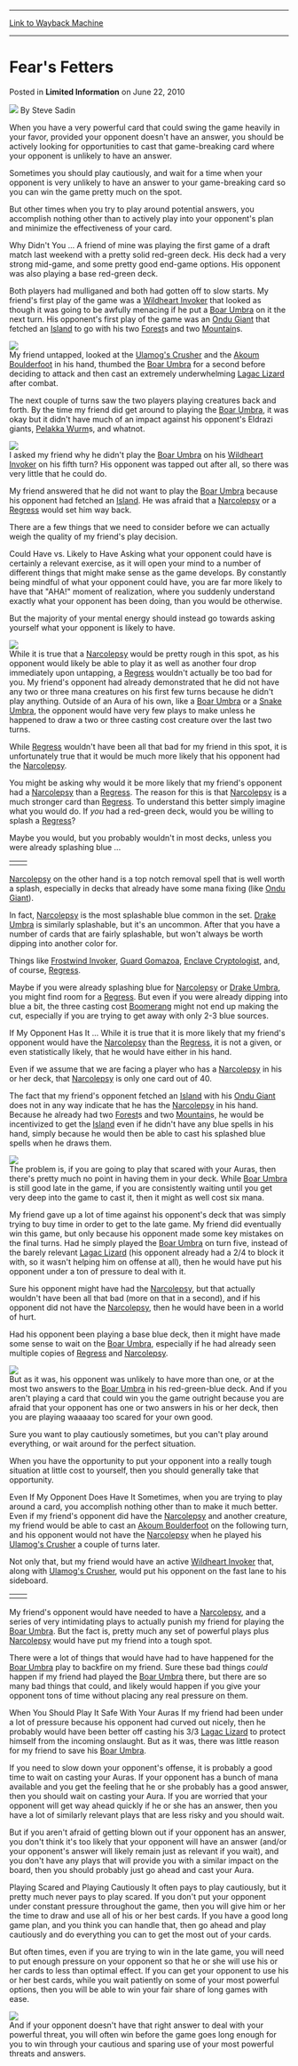 
---
[Link to Wayback Machine](https://web.archive.org/web/20211026131810/https://magic.wizards.com/en/articles/archive/limited-information/fears-fetters-2010-06-21)

[_metadata_:author]:- "Steve Sadin"
[_metadata_:description]:- "When you have a very powerful card that could swing the game heavily in your favor, provided your opponent doesn't have an answer, you should be actively looking for opportunities to cast that game-breaking card where your opponent is unlikely to have an answer.Sometimes you should play cautiously, and wait for a time when your opponent is very unlikely to have an answer to"
[_metadata_:generator]:- "Drupal 7 (http://drupal.org)"
[_metadata_:node]:- "190316"
[_metadata_:path_date]:- "2010-06-21"
[_metadata_:publish_date]:- "2010-06-22"
[_metadata_:source]:- "div-main-content"
[_metadata_:title]:- "Fear's Fetters"
[_metadata_:wayback_capture_timestamp]:- "2021-10-26 13:18:10"
[_metadata_:wayback_raw_url]:- "https://web.archive.org/web/20211026131810id_/https://magic.wizards.com/en/articles/archive/limited-information/fears-fetters-2010-06-21"
[_metadata_:wayback_url]:- "https://magic.wizards.com/en/articles/archive/limited-information/fears-fetters-2010-06-21"
---


Fear's Fetters
==============



 Posted in **Limited Information**
 on June 22, 2010 






![](https://media.magic.wizards.com/styles/auth_small/public/images/person/authorpic_SteveSadin.jpg)
By Steve Sadin











When you have a very powerful card that could swing the game heavily in your favor, provided your opponent doesn't have an answer, you should be actively looking for opportunities to cast that game-breaking card where your opponent is unlikely to have an answer.

Sometimes you should play cautiously, and wait for a time when your opponent is very unlikely to have an answer to your game-breaking card so you can win the game pretty much on the spot. 

But other times when you try to play around potential answers, you accomplish nothing other than to actively play into your opponent's plan and minimize the effectiveness of your card.

Why Didn't You ...
A friend of mine was playing the first game of a draft match last weekend with a pretty solid red-green deck. His deck had a very strong mid-game, and some pretty good end-game options. His opponent was also playing a base red-green deck. 

Both players had mulliganed and both had gotten off to slow starts. My friend's first play of the game was a [Wildheart Invoker](https://gatherer.wizards.com/Pages/Card/Details.aspx?name=Wildheart+Invoker) that looked as though it was going to be awfully menacing if he put a [Boar Umbra](https://gatherer.wizards.com/Pages/Card/Details.aspx?name=Boar+Umbra) on it the next turn. His opponent's first play of the game was an [Ondu Giant](https://gatherer.wizards.com/Pages/Card/Details.aspx?name=Ondu+Giant) that fetched an [Island](https://gatherer.wizards.com/Pages/Card/Details.aspx?name=Island) to go with his two [Forest](https://gatherer.wizards.com/Pages/Card/Details.aspx?name=Forest)s and two [Mountain](https://gatherer.wizards.com/Pages/Card/Details.aspx?name=Mountain)s.

![](https://media.wizards.com/legacy//mtg/images/daily/li/li96_wildheart.jpg)  
My friend untapped, looked at the [Ulamog's Crusher](https://gatherer.wizards.com/Pages/Card/Details.aspx?name=Ulamog%27s+Crusher) and the [Akoum Boulderfoot](https://gatherer.wizards.com/Pages/Card/Details.aspx?name=Akoum+Boulderfoot) in his hand, thumbed the [Boar Umbra](https://gatherer.wizards.com/Pages/Card/Details.aspx?name=Boar+Umbra) for a second before deciding to attack and then cast an extremely underwhelming [Lagac Lizard](https://gatherer.wizards.com/Pages/Card/Details.aspx?name=Lagac+Lizard) after combat.

The next couple of turns saw the two players playing creatures back and forth. By the time my friend did get around to playing the [Boar Umbra](https://gatherer.wizards.com/Pages/Card/Details.aspx?name=Boar+Umbra), it was okay but it didn't have much of an impact against his opponent's Eldrazi giants, [Pelakka Wurm](https://gatherer.wizards.com/Pages/Card/Details.aspx?name=Pelakka+Wurm)s, and whatnot. 

[![](https://gatherer.wizards.com/Handlers/Image.ashx?type=card&name=Wildheart+Invoker)](https://gatherer.wizards.com/Pages/Card/Details.aspx?name=Wildheart+Invoker)  
I asked my friend why he didn't play the [Boar Umbra](https://gatherer.wizards.com/Pages/Card/Details.aspx?name=Boar+Umbra) on his [Wildheart Invoker](https://gatherer.wizards.com/Pages/Card/Details.aspx?name=Wildheart+Invoker) on his fifth turn? His opponent was tapped out after all, so there was very little that he could do.

My friend answered that he did not want to play the [Boar Umbra](https://gatherer.wizards.com/Pages/Card/Details.aspx?name=Boar+Umbra) because his opponent had fetched an [Island](https://gatherer.wizards.com/Pages/Card/Details.aspx?name=Island). He was afraid that a [Narcolepsy](https://gatherer.wizards.com/Pages/Card/Details.aspx?name=Narcolepsy) or a [Regress](https://gatherer.wizards.com/Pages/Card/Details.aspx?name=Regress) would set him way back.

There are a few things that we need to consider before we can actually weigh the quality of my friend's play decision. 

Could Have vs. Likely to Have
Asking what your opponent could have is certainly a relevant exercise, as it will open your mind to a number of different things that might make sense as the game develops. By constantly being mindful of what your opponent could have, you are far more likely to have that "AHA!" moment of realization, where you suddenly understand exactly what your opponent has been doing, than you would be otherwise.

But the majority of your mental energy should instead go towards asking yourself what your opponent is likely to have.

![](https://media.wizards.com/legacy//mtg/images/daily/li/li96_narcolepsy.jpg)  
While it is true that a [Narcolepsy](https://gatherer.wizards.com/Pages/Card/Details.aspx?name=Narcolepsy) would be pretty rough in this spot, as his opponent would likely be able to play it as well as another four drop immediately upon untapping, a [Regress](https://gatherer.wizards.com/Pages/Card/Details.aspx?name=Regress) wouldn't actually be too bad for you. My friend's opponent had already demonstrated that he did not have any two or three mana creatures on his first few turns because he didn't play anything. Outside of an Aura of his own, like a [Boar Umbra](https://gatherer.wizards.com/Pages/Card/Details.aspx?name=Boar+Umbra) or a [Snake Umbra](https://gatherer.wizards.com/Pages/Card/Details.aspx?name=Snake+Umbra), the opponent would have very few plays to make unless he happened to draw a two or three casting cost creature over the last two turns.

While [Regress](https://gatherer.wizards.com/Pages/Card/Details.aspx?name=Regress) wouldn't have been all that bad for my friend in this spot, it is unfortunately true that it would be much more likely that his opponent had the [Narcolepsy](https://gatherer.wizards.com/Pages/Card/Details.aspx?name=Narcolepsy).

You might be asking why would it be more likely that my friend's opponent had a [Narcolepsy](https://gatherer.wizards.com/Pages/Card/Details.aspx?name=Narcolepsy) than a [Regress](https://gatherer.wizards.com/Pages/Card/Details.aspx?name=Regress). The reason for this is that [Narcolepsy](https://gatherer.wizards.com/Pages/Card/Details.aspx?name=Narcolepsy) is a much stronger card than [Regress](https://gatherer.wizards.com/Pages/Card/Details.aspx?name=Regress). To understand this better simply imagine what you would do. If *you* had a red-green deck, would you be willing to splash a [Regress](https://gatherer.wizards.com/Pages/Card/Details.aspx?name=Regress)?

Maybe you would, but you probably wouldn't in most decks, unless you were already splashing blue ...



|  |  |
| --- | --- |
|  |  |

[Narcolepsy](https://gatherer.wizards.com/Pages/Card/Details.aspx?name=Narcolepsy) on the other hand is a top notch removal spell that is well worth a splash, especially in decks that already have some mana fixing (like [Ondu Giant](https://gatherer.wizards.com/Pages/Card/Details.aspx?name=Ondu+Giant)).

In fact, [Narcolepsy](https://gatherer.wizards.com/Pages/Card/Details.aspx?name=Narcolepsy) is the most splashable blue common in the set. [Drake Umbra](https://gatherer.wizards.com/Pages/Card/Details.aspx?name=Drake+Umbra) is similarly splashable, but it's an uncommon. After that you have a number of cards that are fairly splashable, but won't always be worth dipping into another color for.

Things like [Frostwind Invoker](https://gatherer.wizards.com/Pages/Card/Details.aspx?name=Frostwind+Invoker), [Guard Gomazoa](https://gatherer.wizards.com/Pages/Card/Details.aspx?name=Guard+Gomazoa), [Enclave Cryptologist](https://gatherer.wizards.com/Pages/Card/Details.aspx?name=Enclave+Cryptologist), and, of course, [Regress](https://gatherer.wizards.com/Pages/Card/Details.aspx?name=Regress).

Maybe if you were already splashing blue for [Narcolepsy](https://gatherer.wizards.com/Pages/Card/Details.aspx?name=Narcolepsy) or [Drake Umbra](https://gatherer.wizards.com/Pages/Card/Details.aspx?name=Drake+Umbra), you might find room for a [Regress](https://gatherer.wizards.com/Pages/Card/Details.aspx?name=Regress). But even if you were already dipping into blue a bit, the three casting cost [Boomerang](https://gatherer.wizards.com/Pages/Card/Details.aspx?name=Boomerang) might not end up making the cut, especially if you are trying to get away with only 2-3 blue sources.

If My Opponent Has It ...
While it is true that it is more likely that my friend's opponent would have the [Narcolepsy](https://gatherer.wizards.com/Pages/Card/Details.aspx?name=Narcolepsy) than the [Regress](https://gatherer.wizards.com/Pages/Card/Details.aspx?name=Regress), it is not a given, or even statistically likely, that he would have either in his hand.

Even if we assume that we are facing a player who has a [Narcolepsy](https://gatherer.wizards.com/Pages/Card/Details.aspx?name=Narcolepsy) in his or her deck, that [Narcolepsy](https://gatherer.wizards.com/Pages/Card/Details.aspx?name=Narcolepsy) is only one card out of 40. 

The fact that my friend's opponent fetched an [Island](https://gatherer.wizards.com/Pages/Card/Details.aspx?name=Island) with his [Ondu Giant](https://gatherer.wizards.com/Pages/Card/Details.aspx?name=Ondu+Giant) does not in any way indicate that he has the [Narcolepsy](https://gatherer.wizards.com/Pages/Card/Details.aspx?name=Narcolepsy) in his hand. Because he already had two [Forest](https://gatherer.wizards.com/Pages/Card/Details.aspx?name=Forest)s and two [Mountain](https://gatherer.wizards.com/Pages/Card/Details.aspx?name=Mountain)s, he would be incentivized to get the [Island](https://gatherer.wizards.com/Pages/Card/Details.aspx?name=Island) even if he didn't have any blue spells in his hand, simply because he would then be able to cast his splashed blue spells when he draws them.

![](https://media.wizards.com/legacy//mtg/images/daily/li/li96_boar.jpg)  
The problem is, if you are going to play that scared with your Auras, then there's pretty much no point in having them in your deck. While [Boar Umbra](https://gatherer.wizards.com/Pages/Card/Details.aspx?name=Boar+Umbra) is still good late in the game, if you are consistently waiting until you get very deep into the game to cast it, then it might as well cost six mana. 

My friend gave up a lot of time against his opponent's deck that was simply trying to buy time in order to get to the late game. My friend did eventually win this game, but only because his opponent made some key mistakes on the final turns. Had he simply played the [Boar Umbra](https://gatherer.wizards.com/Pages/Card/Details.aspx?name=Boar+Umbra) on turn five, instead of the barely relevant [Lagac Lizard](https://gatherer.wizards.com/Pages/Card/Details.aspx?name=Lagac+Lizard) (his opponent already had a 2/4 to block it with, so it wasn't helping him on offense at all), then he would have put his opponent under a ton of pressure to deal with it. 

Sure his opponent might have had the [Narcolepsy](https://gatherer.wizards.com/Pages/Card/Details.aspx?name=Narcolepsy), but that actually wouldn't have been all that bad (more on that in a second), and if his opponent did not have the [Narcolepsy](https://gatherer.wizards.com/Pages/Card/Details.aspx?name=Narcolepsy), then he would have been in a world of hurt.

Had his opponent been playing a base blue deck, then it might have made some sense to wait on the [Boar Umbra](https://gatherer.wizards.com/Pages/Card/Details.aspx?name=Boar+Umbra), especially if he had already seen multiple copies of [Regress](https://gatherer.wizards.com/Pages/Card/Details.aspx?name=Regress) and [Narcolepsy](https://gatherer.wizards.com/Pages/Card/Details.aspx?name=Narcolepsy).

[![](https://gatherer.wizards.com/Handlers/Image.ashx?type=card&name=Boar+Umbra)](https://gatherer.wizards.com/Pages/Card/Details.aspx?name=Boar+Umbra)  
But as it was, his opponent was unlikely to have more than one, or at the most two answers to the [Boar Umbra](https://gatherer.wizards.com/Pages/Card/Details.aspx?name=Boar+Umbra) in his red-green-blue deck. And if you aren't playing a card that could win you the game outright because you are afraid that your opponent has one or two answers in his or her deck, then you are playing waaaaay too scared for your own good.

Sure you want to play cautiously sometimes, but you can't play around everything, or wait around for the perfect situation.

When you have the opportunity to put your opponent into a really tough situation at little cost to yourself, then you should generally take that opportunity. 

Even If My Opponent Does Have It
Sometimes, when you are trying to play around a card, you accomplish nothing other than to make it much better. Even if my friend's opponent did have the [Narcolepsy](https://gatherer.wizards.com/Pages/Card/Details.aspx?name=Narcolepsy) and another creature, my friend would be able to cast an [Akoum Boulderfoot](https://gatherer.wizards.com/Pages/Card/Details.aspx?name=Akoum+Boulderfoot) on the following turn, and his opponent would not have the [Narcolepsy](https://gatherer.wizards.com/Pages/Card/Details.aspx?name=Narcolepsy) when he played his [Ulamog's Crusher](https://gatherer.wizards.com/Pages/Card/Details.aspx?name=Ulamog%27s+Crusher) a couple of turns later.

Not only that, but my friend would have an active [Wildheart Invoker](https://gatherer.wizards.com/Pages/Card/Details.aspx?name=Wildheart+Invoker) that, along with [Ulamog's Crusher](https://gatherer.wizards.com/Pages/Card/Details.aspx?name=Ulamog%27s+Crusher), would put his opponent on the fast lane to his sideboard.



|  |  |
| --- | --- |
|  |  |

My friend's opponent would have needed to have a [Narcolepsy](https://gatherer.wizards.com/Pages/Card/Details.aspx?name=Narcolepsy), and a series of very intimidating plays to actually punish my friend for playing the [Boar Umbra](https://gatherer.wizards.com/Pages/Card/Details.aspx?name=Boar+Umbra). But the fact is, pretty much any set of powerful plays plus [Narcolepsy](https://gatherer.wizards.com/Pages/Card/Details.aspx?name=Narcolepsy) would have put my friend into a tough spot. 

There were a lot of things that would have had to have happened for the [Boar Umbra](https://gatherer.wizards.com/Pages/Card/Details.aspx?name=Boar+Umbra) play to backfire on my friend. Sure these bad things *could* happen if my friend had played the [Boar Umbra](https://gatherer.wizards.com/Pages/Card/Details.aspx?name=Boar+Umbra) there, but there are so many bad things that could, and likely would happen if you give your opponent tons of time without placing any real pressure on them.

When You Should Play It Safe With Your Auras
If my friend had been under a lot of pressure because his opponent had curved out nicely, then he probably would have been better off casting his 3/3 [Lagac Lizard](https://gatherer.wizards.com/Pages/Card/Details.aspx?name=Lagac+Lizard) to protect himself from the incoming onslaught. But as it was, there was little reason for my friend to save his [Boar Umbra](https://gatherer.wizards.com/Pages/Card/Details.aspx?name=Boar+Umbra). 

If you need to slow down your opponent's offense, it is probably a good time to wait on casting your Auras. If your opponent has a bunch of mana available and you get the feeling that he or she probably has a good answer, then you should wait on casting your Aura. If you are worried that your opponent will get way ahead quickly if he or she has an answer, then you have a lot of similarly relevant plays that are less risky and you should wait.

But if you aren't afraid of getting blown out if your opponent has an answer, you don't think it's too likely that your opponent will have an answer (and/or your opponent's answer will likely remain just as relevant if you wait), and you don't have any plays that will provide you with a similar impact on the board, then you should probably just go ahead and cast your Aura.

Playing Scared and Playing Cautiously
It often pays to play cautiously, but it pretty much never pays to play scared. If you don't put your opponent under constant pressure throughout the game, then you will give him or her the time to draw and use all of his or her best cards. If you have a good long game plan, and you think you can handle that, then go ahead and play cautiously and do everything you can to get the most out of your cards.

But often times, even if you are trying to win in the late game, you will need to put enough pressure on your opponent so that he or she will use his or her cards to less than optimal effect. If you can get your opponent to use his or her best cards, while you wait patiently on some of your most powerful options, then you will be able to win your fair share of long games with ease.

![](https://media.wizards.com/legacy//mtg/images/daily/li/li96_attacking.jpg)  
And if your opponent doesn't have that right answer to deal with your powerful threat, you will often win before the game goes long enough for you to win through your cautious and sparing use of your most powerful threats and answers.







